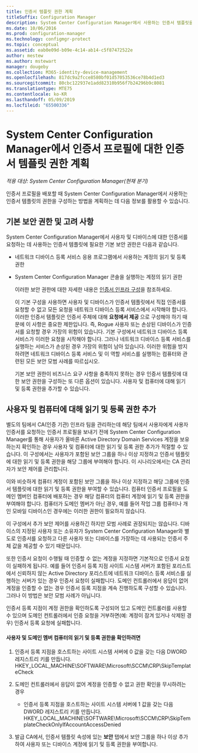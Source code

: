 ```yaml
---
title: 인증서 템플릿 권한 계획
titleSuffix: Configuration Manager
description: System Center Configuration Manager에서 사용하는 인증서 템플릿을 구성해야 하는 권한에 대한 계획을 알아봅니다.
ms.date: 10/06/2016
ms.prod: configuration-manager
ms.technology: configmgr-protect
ms.topic: conceptual
ms.assetid: eab0e09d-b09e-4c14-ab14-c5f87472522e
author: mestew
ms.author: mstewart
manager: dougeby
ms.collection: M365-identity-device-management
ms.openlocfilehash: 817dc9a2fcce8580bf01d57053536ce78b4d1ed3
ms.sourcegitcommit: 80cbc122937e1add82310b956f7b24296b9c8081
ms.translationtype: MTE75
ms.contentlocale: ko-KR
ms.lasthandoff: 05/09/2019
ms.locfileid: "65500336"
---
```

# <a name="planning-for-certificate-template-permissions-for-certificate-profiles-in-system-center-configuration-manager"></a>System Center Configuration Manager에서 인증서 프로필에 대한 인증서 템플릿 권한 계획

*적용 대상: System Center Configuration Manager(현재 분기)*


인증서 프로필을 배포할 때 System Center Configuration Manager에서 사용하는 인증서 템플릿의 권한을 구성하는 방법을 계획하는 데 다음 정보를 활용할 수 있습니다.  

## <a name="default-security-permissions-and-considerations"></a>기본 보안 권한 및 고려 사항  
 System Center Configuration Manager에서 사용자 및 디바이스에 대한 인증서를 요청하는 데 사용하는 인증서 템플릿에 필요한 기본 보안 권한은 다음과 같습니다.  

- 네트워크 디바이스 등록 서비스 응용 프로그램에서 사용하는 계정의 읽기 및 등록 권한  

- System Center Configuration Manager 콘솔을 실행하는 계정의 읽기 권한  

  이러한 보안 권한에 대한 자세한 내용은 [인증서 인프라 구성](../deploy-use/certificate-infrastructure.md)을 참조하세요.  

  이 기본 구성을 사용하면 사용자 및 디바이스가 인증서 템플릿에서 직접 인증서를 요청할 수 없고 모든 요청을 네트워크 디바이스 등록 서비스에서 시작해야 합니다. 이러한 인증서 템플릿은 인증서 주체에 대해 **요청에서 제공** 으로 구성해야 하기 때문에 이 사항은 중요한 제한입니다. 즉, Rogue 사용자 또는 손상된 디바이스가 인증서를 요청할 경우 가장의 위험이 있습니다. 기본 구성에서 네트워크 디바이스 등록 서비스가 이러한 요청을 시작해야 합니다. 그러나 네트워크 디바이스 등록 서비스를 실행하는 서비스가 손상된 경우 가장의 위험이 남아 있습니다. 이러한 위험을 방지하려면 네트워크 디바이스 등록 서비스 및 이 역할 서비스를 실행하는 컴퓨터와 관련된 모든 보안 모범 사례를 따르십시오.  

  기본 보안 권한이 비즈니스 요구 사항을 충족하지 못하는 경우 인증서 템플릿에 대한 보안 권한을 구성하는 또 다른 옵션이 있습니다. 사용자 및 컴퓨터에 대해 읽기 및 등록 권한을 추가할 수 있습니다.  

## <a name="adding-read-and-enroll-permissions-for-users-and-computers"></a>사용자 및 컴퓨터에 대해 읽기 및 등록 권한 추가  
 별도의 팀에서 CA(인증 기관) 인프라 팀을 관리하는데 해당 팀에서 사용자에게 사용자 인증서를 요청하는 인증서 프로필을 보내기 전에 System Center Configuration Manager를 통해 사용자가 올바른 Active Directory Domain Services 계정을 보유하는지 확인하는 경우 사용자 및 컴퓨터에 대한 읽기 및 등록 권한 추가가 적절할 수 있습니다. 이 구성에서는 사용자가 포함된 보안 그룹을 하나 이상 지정하고 인증서 템플릿에 대한 읽기 및 등록 권한을 해당 그룹에 부여해야 합니다. 이 시나리오에서는 CA 관리자가 보안 제어를 관리합니다.  

 이와 비슷하게 컴퓨터 계정이 포함된 보안 그룹을 하나 이상 지정하고 해당 그룹에 인증서 템플릿에 대한 읽기 및 등록 권한을 부여할 수 있습니다. 컴퓨터 인증서 프로필을 도메인 멤버인 컴퓨터에 배포하는 경우 해당 컴퓨터의 컴퓨터 계정에 읽기 및 등록 권한을 부여해야 합니다. 컴퓨터가 도메인 멤버가 아닌 경우, 예를 들어 작업 그룹 컴퓨터나 개인 모바일 디바이스인 경우에는 이러한 권한이 필요하지 않습니다.  

 이 구성에서 추가 보안 제어를 사용하긴 하지만 모범 사례로 권장되지는 않습니다. 디바이스의 지정된 사용자 또는 소유자가 System Center Configuration Manager와 별도로 인증서를 요청하고 다른 사용자 또는 디바이스를 가장하는 데 사용되는 인증서 주체 값을 제공할 수 있기 때문입니다.  

 또한 인증서 요청이 수행될 때 인증할 수 없는 계정을 지정하면 기본적으로 인증서 요청이 실패하게 됩니다. 예를 들어 인증서 등록 지점 사이트 시스템 서버가 포함된 포리스트에서 신뢰하지 않는 Active Directory 포리스트에 네트워크 디바이스 등록 서비스를 실행하는 서버가 있는 경우 인증서 요청이 실패합니다. 도메인 컨트롤러에서 응답이 없어 계정을 인증할 수 없는 경우 인증서 등록 지점을 계속 진행하도록 구성할 수 있습니다. 그러나 이 방법은 보안 모범 사례가 아닙니다.  

 인증서 등록 지점이 계정 권한을 확인하도록 구성되어 있고 도메인 컨트롤러를 사용할 수 있으며 도메인 컨트롤러에서 인증 요청을 거부하면(예: 계정이 잠겨 있거나 삭제된 경우) 인증서 등록 요청에 실패합니다.  

#### <a name="to-check-for-read-and-enroll-permissions-for-users-and-domain-member-computers"></a>사용자 및 도메인 멤버 컴퓨터의 읽기 및 등록 권한을 확인하려면  

1.  인증서 등록 지점을 호스트하는 사이트 시스템 서버에 0 값을 갖는 다음 DWORD 레지스트리 키를 만듭니다. HKEY_LOCAL_MACHINE\SOFTWARE\Microsoft\SCCM\CRP\SkipTemplateCheck  

2.  도메인 컨트롤러에서 응답이 없어 계정을 인증할 수 없고 권한 확인을 무시하려는 경우  

    -   인증서 등록 지점을 호스트하는 사이트 시스템 서버에 1 값을 갖는 다음 DWORD 레지스트리 키를 만듭니다. HKEY_LOCAL_MACHINE\SOFTWARE\Microsoft\SCCM\CRP\SkipTemplateCheckOnlyIfAccountAccessDenied  

3.  발급 CA에서, 인증서 템플릿 속성에 있는 **보안** 탭에서 보안 그룹을 하나 이상 추가하여 사용자 또는 디바이스 계정에 읽기 및 등록 권한을 부여합니다.  
